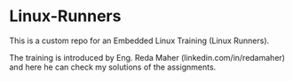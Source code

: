 # Linux-Runners
This is a custom repo for an Embedded Linux Training (Linux Runners).

The training is introduced by Eng. Reda Maher (linkedin.com/in/redamaher) and here he can check my solutions of the assignments.
